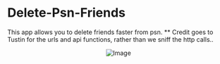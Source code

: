 # Delete-Psn-Friends

This app allows you to delete friends faster from psn.
** Credit goes to Tustin for the urls and api functions, rather than we sniff the http calls.. 

<p align="center">
 <img alt="Image" src="https://raw.githubusercontent.com/BISOON/Delete-Psn-Friends/master/image.PNG" />
</p>
